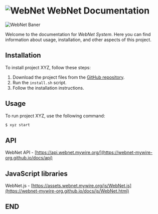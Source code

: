 # ![WebNet](https://avatars.githubusercontent.com/u/152279733?s=26) WebNet Documentation 

![WebNet Baner](https://t3.ftcdn.net/jpg/04/75/78/56/360_F_475785604_HDtTcxBFA0Av87F7JoFmpircCcatQ22b.jpg)

Welcome to the documentation for *WebNet System*. Here you can find information about usage, installation, and other aspects of this project.

## Installation

To install project XYZ, follow these steps:

1. Download the project files from the [GitHub repository](link_to_repository).
2. Run the `install.sh` script.
3. Follow the installation instructions.

## Usage

To run project XYZ, use the following command:

```bash
$ xyz start
```
## API

WebNet API - [https://api.webnet.mywire.org/](https://webnet-mywire-org.github.io/docs/api)

## JavaScript libraries

WebNet.js - [https://assets.webnet.mywire.org/js/WebNet.js](https://webnet-mywire-org.github.io/docs/js/WebNet.html)

## END